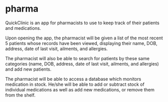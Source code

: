 # pharma
QuickClinic is an app for pharmacists to use to keep track of their patients and medications.

Upon opening the app, the pharmacist will be given a list of the most recent 5 patients whose records have been viewed, displaying their name, DOB, address, date of last visit, ailments, and allergies. 

The pharmacist will also be able to search for patients by these same categories (name, DOB, address, date of last visit, ailments, and allergies) and add new patients.

The pharmacist will be able to access a database which monitors medication in stock. He/she will be able to add or subtract stock of individual medications as well as add new medications, or remove them from the shelf.